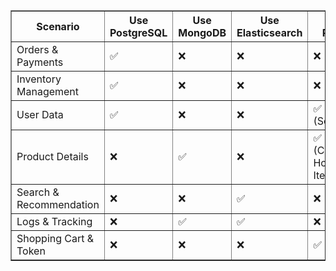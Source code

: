 <table border="1">
  <tr>
    <th>Scenario</th>
    <th>Use PostgreSQL</th>
    <th>Use MongoDB</th>
    <th>Use Elasticsearch</th>
    <th>Use Redis</th>
  </tr>
  <tr>
    <td>Orders & Payments</td>
    <td>✅</td>
    <td>❌</td>
    <td>❌</td>
    <td>❌</td>
  </tr>
  <tr>
    <td>Inventory Management</td>
    <td>✅</td>
    <td>❌</td>
    <td>❌</td>
    <td>❌</td>
  </tr>
  <tr>
    <td>User Data</td>
    <td>✅</td>
    <td>❌</td>
    <td>❌</td>
    <td>✅ (Session)</td>
  </tr>
  <tr>
    <td>Product Details</td>
    <td>❌</td>
    <td>✅</td>
    <td>❌</td>
    <td>✅ (Cache Hot Items)</td>
  </tr>
  <tr>
    <td>Search & Recommendation</td>
    <td>❌</td>
    <td>❌</td>
    <td>✅</td>
    <td>❌</td>
  </tr>
  <tr>
    <td>Logs & Tracking</td>
    <td>❌</td>
    <td>✅</td>
    <td>✅</td>
    <td>❌</td>
  </tr>
  <tr>
    <td>Shopping Cart & Token</td>
    <td>❌</td>
    <td>❌</td>
    <td>❌</td>
    <td>✅</td>
  </tr>
</table>
